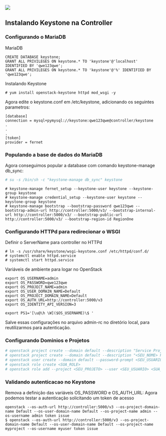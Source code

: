 ![](https://vexxhost.com/wp-content/uploads/2017/05/OpenStack_Project_Keystone_vertical-1-300x250.png)


## Instalando Keystone na Controller

### Configurando o MariaDB
MariaDB
```
CREATE DATABASE keystone;
GRANT ALL PRIVILEGES ON keystone.* TO 'keystone'@'localhost' IDENTIFIED BY 'qwe123qwe';
GRANT ALL PRIVILEGES ON keystone.* TO 'keystone'@'%' IDENTIFIED BY 'qwe123qwe';
```
Instalando Keystone
```
# yum install openstack-keystone httpd mod_wsgi -y
```

Agora edite o keystone.conf em /etc/keystone, adicionando os seguintes parametros:
```
[database]
connection = mysql+pymysql://keystone:qwe123qwe@controller/keystone
.
.
.
[token]
provider = fernet
```
### Populando a base de dados do MariaDB
Agora conseguimos popular a database com comando keystone-manage db_sync:

```sh
# su -s /bin/sh -c "keystone-manage db_sync" keystone
```

```SH
# keystone-manage fernet_setup --keystone-user keystone --keystone-group keystone
# keystone-manage credential_setup --keystone-user keystone --keystone-group keystone
# keystone-manage bootstrap --bootstrap-password qwe123qwe --bootstrap-admin-url http://controller:5000/v3/ --bootstrap-internal-url http://controller:5000/v3/ --bootstrap-public-url http://controller:5000/v3/ --bootstrap-region-id RegionOne
```

### Configurando HTTPd para redirecionar o WSGI
Definir o ServerName para controller no HTTPd
```SH
# ln -s /usr/share/keystone/wsgi-keystone.conf /etc/httpd/conf.d/
# systemctl enable httpd.service
# systemctl start httpd.service
```

Variáveis de ambiente para logar no OpenStack

```SH
export OS_USERNAME=admin                                                                                        
export OS_PASSWORD=qwe123qwe                                                                                      
export OS_PROJECT_NAME=admin                                                                                        
export OS_USER_DOMAIN_NAME=Default
export OS_PROJECT_DOMAIN_NAME=Default
export OS_AUTH_URL=http://controller:5000/v3
export OS_IDENTITY_API_VERSION=3

export PS1='[\u@\h \W]($OS_USERNAME)\$ '

```

Salve essas configurações no arquivo admin-rc no diretório local, para reutilizarmos para autenticação.



### Configurando Dominios e Projetos
```sh
# openstack project create --domain default --description "Service Project" service
# openstack project create --domain default --description "<SEU_NOME> Project" <SEU_NOME>
# openstack user create --domain default --password-prompt <SEU_USUARIO>
# openstack role create <SUA_ROLE>
# openstack role add --project <SEU_PROJETO> --user <SEU_USUARIO> <SUA_ROLE>
```

### Validando autenticacao no Keystone

Remova a definição das variáveis OS_PASSWORD e OS_AUTH_URL:
Agora podemos testar a autenticação solicitando um token de acesso

```SH
openstack --os-auth-url http://controller:5000/v3 --os-project-domain-name Default --os-user-domain-name Default --os-project-name admin --os-username admin token issue
$ openstack --os-auth-url http://controller:5000/v3 --os-project-domain-name Default --os-user-domain-name Default --os-project-name myproject --os-username myuser token issue
```
